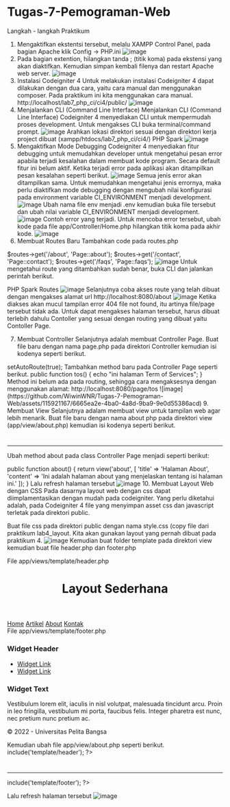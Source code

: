 # Tugas-7-Pemograman-Web
Langkah - langkah Praktikum
1. Mengaktifkan ekstentsi tersebut, melalu XAMPP Control Panel, pada bagian Apache klik Config -> PHP.ini
![image](https://github.com/WiwinWNR/Tugas-7-Pemograman-Web/assets/115921167/31607a6a-a174-4e45-9950-2eacbafe72d4)
2. Pada bagian extention, hilangkan tanda ; (titik koma) pada ekstensi yang akan diaktifkan. Kemudian simpan kembali filenya dan restart Apache web server.
![image](https://github.com/WiwinWNR/Tugas-7-Pemograman-Web/assets/115921167/7f42900f-5bc1-40ff-b419-ae6ddde73b4d)
3. Instalasi Codeigniter 4
Untuk melakukan instalasi Codeigniter 4 dapat dilakukan dengan dua cara, yaitu cara manual dan menggunakan composer. Pada praktikum ini kita menggunakan cara manual. http://localhost/lab7_php_ci/ci4/public/
![image](https://github.com/WiwinWNR/Tugas-7-Pemograman-Web/assets/115921167/34b5637c-5b70-43d1-97ae-b479833e5ef4)
4. Menjalankan CLI (Command Line Interface)
Menjalankan CLI (Command Line Interface) Codeigniter 4 menyediakan CLI untuk mempermudah proses development. Untuk mengakses CLI buka terminal/command prompt.
![image](https://github.com/WiwinWNR/Tugas-7-Pemograman-Web/assets/115921167/3b4fc1f6-8704-4435-ba17-23a46ba3817d)
Arahkan lokasi direktori sesuai dengan direktori kerja project dibuat (xampp/htdocs/lab7_php_ci/ci4/)
PHP Spark
![image](https://github.com/WiwinWNR/Tugas-7-Pemograman-Web/assets/115921167/f9eaf556-fbca-4ef3-8f2a-a2c809b8d90a)
5. Mengaktifkan Mode Debugging
Codeigniter 4 menyediakan fitur debugging untuk memudahkan developer untuk mengetahui pesan error apabila terjadi kesalahan dalam membuat kode program. Secara default fitur ini belum aktif. Ketika terjadi error pada aplikasi akan ditampilkan pesan kesalahan seperti berikut.
![image](https://github.com/WiwinWNR/Tugas-7-Pemograman-Web/assets/115921167/2374c62e-b6e7-4c92-b069-6da6c60f4c49)
Semua jenis error akan ditampilkan sama. Untuk memudahkan mengetahui jenis errornya, maka perlu diaktifkan mode debugging dengan mengubah nilai konfigurasi pada environment variable CI_ENVIRONMENT menjadi development.
![image](https://github.com/WiwinWNR/Tugas-7-Pemograman-Web/assets/115921167/0115cddb-6763-4fd7-a6c4-0ec005f1b7dd)
Ubah nama file env menjadi .env kemudian buka file tersebut dan ubah nilai variable CI_ENVIRONMENT menjadi development.
![image](https://github.com/WiwinWNR/Tugas-7-Pemograman-Web/assets/115921167/8d80b3cf-c5f1-4176-8d7c-cfbe6d5c7cf3)
Contoh error yang terjadi. Untuk mencoba error tersebut, ubah kode pada file app/Controller/Home.php hilangkan titik koma pada akhir kode.
![image](https://github.com/WiwinWNR/Tugas-7-Pemograman-Web/assets/115921167/c2fdb432-56e6-4def-8cf2-f8908550c005)
6. Membuat Routes Baru
Tambahkan code pada routes.php

$routes->get('/about', 'Page::about');
$routes->get('/contact', 'Page::contact');
$routes->get('/faqs', 'Page::faqs');
![image](https://github.com/WiwinWNR/Tugas-7-Pemograman-Web/assets/115921167/e0339aca-bd20-404e-baa0-f3ca90a36585)
Untuk mengetahui route yang ditambahkan sudah benar, buka CLI dan jalankan perintah berikut.

PHP Spark Routes
![image](https://github.com/WiwinWNR/Tugas-7-Pemograman-Web/assets/115921167/b8ade825-28e9-4020-9ac6-754da958d78b)
Selanjutnya coba akses route yang telah dibuat dengan mengakses alamat url http://localhost:8080/about
![image](https://github.com/WiwinWNR/Tugas-7-Pemograman-Web/assets/115921167/6ed85380-6d6c-49ad-8879-ec2b4cd87f93)
Ketika diakses akan mucul tampilan error 404 file not found, itu artinya file/page tersebut tidak ada. Untuk dapat mengakses halaman tersebut, harus dibuat terlebih dahulu Contoller yang sesuai dengan routing yang dibuat yaitu Contoller Page.

7. Membuat Controller
Selanjutnya adalah membuat Controller Page. Buat file baru dengan nama page.php pada direktori Controller kemudian isi kodenya seperti berikut.
<?php

namespace App\Controllers;

class Page extends BaseController
{
    public function about()
    {
        echo "Ini halaman About";
    }
    public function contact()
    {
        echo "Ini halaman Contact";
    }
    public function faqs()
    {
        echo "Ini halaman FAQ";
    }
}
Berikut hasil nya
![image](https://github.com/WiwinWNR/Tugas-7-Pemograman-Web/assets/115921167/8581ba29-c055-41b9-b114-eac3c54de5ae)
8. Auto Routing
Secara default fitur autoroute pada Codeiginiter sudah aktif. Untuk mengubah status autoroute dapat mengubah nilai variabelnya. Untuk menonaktifkan ubah nilai true menjadi false.

$routes->setAutoRoute(true);
Tambahkan method baru pada Controller Page seperti berikut.

  public function tos()
    {
        echo "ini halaman Term of Services";
    }
Method ini belum ada pada routing, sehingga cara mengaksesnya dengan menggunakan alamat: http://localhost:8080/page/tos
![image](https://github.com/WiwinWNR/Tugas-7-Pemograman-Web/assets/115921167/6665ea2e-4ba0-4a8d-9ba9-9e0d55386acd)
9. Membuat View
Selanjutnya adalam membuat view untuk tampilan web agar lebih menarik. Buat file baru dengan nama about php pada direktori view (app/view/about.php) kemudian isi kodenya seperti berikut.

<!DOCTYPE html>
<html lang="en">
<head>
    <meta charset="UTF-8">
    <title><?= $title; ?></title>
</head>
<body>
    <h1><?= $title; ?></h1>
    <hr>
    <p><?= $content; ?></p>
</body>
</html>
Ubah method about pada class Controller Page menjadi seperti berikut:

public function about()
    {
        return view('about', [
            'title' => 'Halaman About',
            'content' => 'Ini adalah halaman about yang menjelaskan tentang isi halaman ini.'
        ]);
    }
Lalu refresh halaman tersebut
![image](https://github.com/WiwinWNR/Tugas-7-Pemograman-Web/assets/115921167/5ff96271-0fcf-4251-8c08-ab54e5759f27)
10. Membuat Layout Web dengan CSS
Pada dasarnya layout web dengan css dapat diimplamentasikan dengan mudah pada codeigniter. Yang perlu diketahui adalah, pada Codeigniter 4 file yang menyimpan asset css dan javascript terletak pada direktori public.

Buat file css pada direktori public dengan nama style.css (copy file dari praktikum lab4_layout. Kita akan gunakan layout yang pernah dibuat pada praktikum 4.
![image](https://github.com/WiwinWNR/Tugas-7-Pemograman-Web/assets/115921167/2d2b4473-98d8-4de3-a7a0-56ae3c623be4)
Kemudian buat folder template pada direktori view kemudian buat file header.php dan footer.php

File app/views/template/header.php
<!DOCTYPE html>
<html lang="en">
<head>
    <meta charset="UTF-8">
    <title><?= $title; ?></title>
    <link rel="stylesheet" href="<?= base_url('/style.css');?>">
</head>
<body>
    <div id="container">
    <header>
        <h1>Layout Sederhana</h1>
    </header>
    <nav>
        <a href="<?= base_url('/');?>" class="active">Home</a>
        <a href="<?= base_url('/artikel');?>">Artikel</a>
        <a href="<?= base_url('/about');?>">About</a>
        <a href="<?= base_url('/contact');?>">Kontak</a>
    </nav>
<section id="wrapper">
    <section id="main">
File app/views/template/footer.php
          </section>
    <aside id="sidebar">
        <div class="widget-box">
            <h3 class="title">Widget Header</h3>
            <ul>
                <li><a href="#">Widget Link</a></li>
                <li><a href="#">Widget Link</a></li>
            </ul>
        </div>
        <div class="widget-box">
            <h3 class="title">Widget Text</h3>
            <p>Vestibulum lorem elit, iaculis in nisl volutpat, malesuada
tincidunt arcu. Proin in leo fringilla, vestibulum mi porta, faucibus felis.
Integer pharetra est nunc, nec pretium nunc pretium ac.</p>
        </div>
    </aside>
</section>
<footer>
    <p>&copy; 2022 - Universitas Pelita Bangsa</p>
</footer>
</div>
</body>
</html>
Kemudian ubah file app/view/about.php seperti berikut.
<?= $this->include('template/header'); ?>

<h1><?= $title; ?></h1>
<hr>
<p><?= $content; ?></p>

<?= $this->include('template/footer'); ?>
Lalu refresh halaman tersebut
![image](https://github.com/WiwinWNR/Tugas-7-Pemograman-Web/assets/115921167/6f30cfec-b6fa-4900-a28c-1e1d8e98f1e8)

